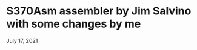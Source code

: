 S370Asm assembler by Jim Salvino with some changes by me
=======================================================



July 17, 2021

